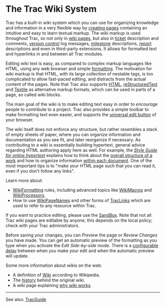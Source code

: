 # The Trac Wiki System


Trac has a built-in wiki system which you can use for organizing knowledge and information in a very flexible way by [creating pages](wiki-new-page) containing an intuitive and easy to learn textual markup. The wiki markup is used throughout Trac, so not only in [wiki pages](title-index), but also in [ticket](trac-tickets) description and comments, [version control](trac-changeset) log messages, [milestone](trac-roadmap) descriptions, [report](trac-reports) descriptions  and even in third-party extensions.
It allows for formatted text and hyperlinks in and between all Trac modules.


Editing wiki text is easy, as compared to complex markup languages like HTML, using any web browser and simple [formatting](wiki-formatting). The motivation for wiki markup is that HTML, with its large collection of nestable tags, is too complicated to allow fast-paced editing, and distracts from the actual content of the pages. Note that Trac also supports [HTML](wiki-html), [reStructuredText](wiki-restructured-text) and [Textile](https://txstyle.org) as alternative markup formats, which can be used in parts of a page, so called wiki blocks.


The main goal of the wiki is to make editing text easy in order to *encourage* people to contribute to a project. Trac also provides a simple toolbar to make formatting text even easier, and supports the [universal edit button](http://universaleditbutton.org/Universal_Edit_Button) of your browser.


The wiki itself does not enforce any structure, but rather resembles a stack of empty sheets of paper, where you can organize information and documentation as you see fit, and later reorganize if necessary. 
As contributing to a wiki is essentially building hypertext, general advice regarding HTML authoring apply here as well.
For example, the *[Style Guide for online hypertext](https://www.w3.org/Provider/Style)* explains how to think about the [ overall structure of a work](https://www.w3.org/Provider/Style/Structure.html) and how to organize information [ within each document](https://www.w3.org/Provider/Style/WithinDocument.html). One of the most important tips is to "make your HTML page such that you can read it, even if you don't follow any links".


Learn more about:

- [WikiFormatting](wiki-formatting) rules, including advanced topics like [WikiMacros](wiki-macros) and [WikiProcessors](wiki-processors).
- How to use [WikiPageNames](wiki-page-names) and other forms of [TracLinks](trac-links) which are used to refer to any resource within Trac.


If you want to practice editing, please use the [SandBox](sand-box). Note that not all Trac wiki pages are editable by anyone, this depends on the local policy; check with your Trac administrators.


Before saving your changes, you can *Preview* the page or *Review Changes* you have made.
You can get an automatic preview of the formatting as you type when you activate the *Edit Side-by-side* mode. There is a [configurable delay](trac-ini#) between when you make your edit and when the automatic preview will update.


Some more information about wikis on the web:

- A definition of [Wiki](https://wikipedia.org/wiki/Wiki) according to Wikipedia.
- The [history](http://c2.com/cgi/wiki?WikiHistory) behind the original wiki.
- A wiki page explaining [why wiki works](http://www.usemod.com/cgi-bin/mb.pl?WhyWikiWorks).

---



See also: [TracGuide](trac-guide)


